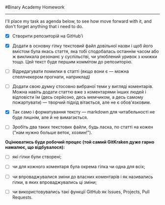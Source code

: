 #Binary Academy Homework
___
I'll place my task as agenda below, to see how move forward with it, and don't forget anything that i need to do.

* [x] Створити репозиторій на GitHub'і
* [x] Додати в основну гілку текстовий файл довільної назви і щоб його вмістом була якась стаття, яка тобі сподобалась останнім часом або ж викликала резонанс у суспільстві, чи улюблений уривок з книжки тощо. Цей текст буде першим коммітом до репозиторію.

* [ ] Відредагувати помилки в статті (якщо вони є — можна спеллчекером прогнати, наприклад)
* [ ] Додати свою думку стосовно вибраної теми у вигляді коментарів. Можна навіть додати статтю вже з коментарями інших людей і відповісти їм (десь серйозно, десь мемчиком, а десь самому пожартувати) — творчий підхід вітається, але не є обов'язковим.
* [x] Так само і форматування тексту — markdown для читабельності не буде лишнім, але й не вимагається.

* [ ] Зробіть два таких текстових файли, будь ласка, по статті на кожен ("нам нужно больше веток, хозяин!").

**Оцінюватись буде робочий процес (той самий GitKraken дуже гарно намалює, що відбувалося):**

* [ ] які гілки були створені;

* [ ] чи для кожного коментаря була окрема гілка чи одна для всіх;

* [ ] чи впроваджувалися зміни до власних коментарів і як називались гілки, в яких впроваджувались ці зміни;

* [ ] чи використовувались такі функції GitHub як Issues, Projects, Pull Requests.